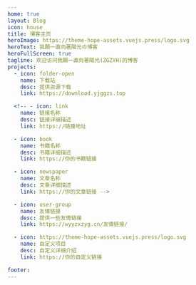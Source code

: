 ```yaml
---
home: true
layout: Blog
icon: house
title: 博客主页
heroImage: https://theme-hope-assets.vuejs.press/logo.svg
heroText: 我願一直向著陽光の博客
heroFullScreen: true
tagline: 欢迎访问我願一直向著陽光(ZGZYH)的博客
projects:
  - icon: folder-open
    name: 下载站
    desc: 提供资源下载
    link: https://download.yjggzs.top

  <!-- - icon: link
    name: 链接名称
    desc: 链接详细描述
    link: https://链接地址

  - icon: book
    name: 书籍名称
    desc: 书籍详细描述
    link: https://你的书籍链接

  - icon: newspaper
    name: 文章名称
    desc: 文章详细描述
    link: https://你的文章链接 -->

  - icon: user-group
    name: 友情链接
    desc: 提供一些友情链接
    link: https://wyyzxzyg.cn/友情链接/

  - icon: https://theme-hope-assets.vuejs.press/logo.svg
    name: 自定义项目
    desc: 自定义详细介绍
    link: https://你的自定义链接

footer: 
---
```



